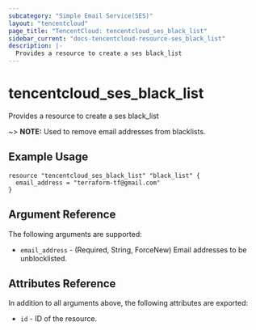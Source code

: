 ```yaml
---
subcategory: "Simple Email Service(SES)"
layout: "tencentcloud"
page_title: "TencentCloud: tencentcloud_ses_black_list"
sidebar_current: "docs-tencentcloud-resource-ses_black_list"
description: |-
  Provides a resource to create a ses black_list
---
```


# tencentcloud_ses_black_list

Provides a resource to create a ses black_list

~> **NOTE:** Used to remove email addresses from blacklists.

## Example Usage

```hcl
resource "tencentcloud_ses_black_list" "black_list" {
  email_address = "terraform-tf@gmail.com"
}
```

## Argument Reference

The following arguments are supported:

* `email_address` - (Required, String, ForceNew) Email addresses to be unblocklisted.

## Attributes Reference

In addition to all arguments above, the following attributes are exported:

* `id` - ID of the resource.



